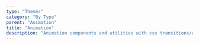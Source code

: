 ```yaml
---
type: "Themes"
category: "By Type"
parent: "Animation"
title: "Animation"
description: "Animation components and utilities with css transitions/animations or javascript animations."
---
```

